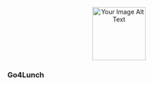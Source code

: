 <p align="center">
  <img src="https://github.com/Emilie-Plk/Go4Lunch/assets/96174269/06aa261d-15e0-4ef5-aa2b-c2f02e36735b.png" width="120" alt="Your Image Alt Text"/>
  <br/>
</p>

### Go4Lunch
